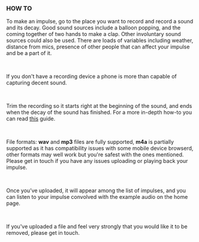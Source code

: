 ### HOW TO

To make an impulse, go to the place you want to record and record a sound and its decay. Good sound sources include a balloon popping, and the coming together of two hands to make a clap. Other involuntary sound sources could also be used. There are loads of variables including weather, distance from mics, presence of other people that can affect your impulse and be a part of it. 

<br>

If you don't have a recording device a phone is more than capable of capturing decent sound.

<br>

Trim the recording so it starts right at the beginning of the sound, and ends when the decay of the sound has finished. For a more in-depth how-to you can read <a href="/bsr-recording-guide.pdf">this</a> guide.

<br>

File formats: **wav** and **mp3** files are fully supported, **m4a** is partially supported as it has compatibility issues with some mobile device browserd, other formats may well work but you're safest with the ones mentioned. Please get in touch if you have any issues uploading or playing back your impulse.

<br>

Once you’ve uploaded, it will appear among the list of impulses, and you can listen to your impulse convolved with the example audio on the home page.

<br>

If you've uploaded a file and feel very strongly that you would like it to be removed, please get in touch.
